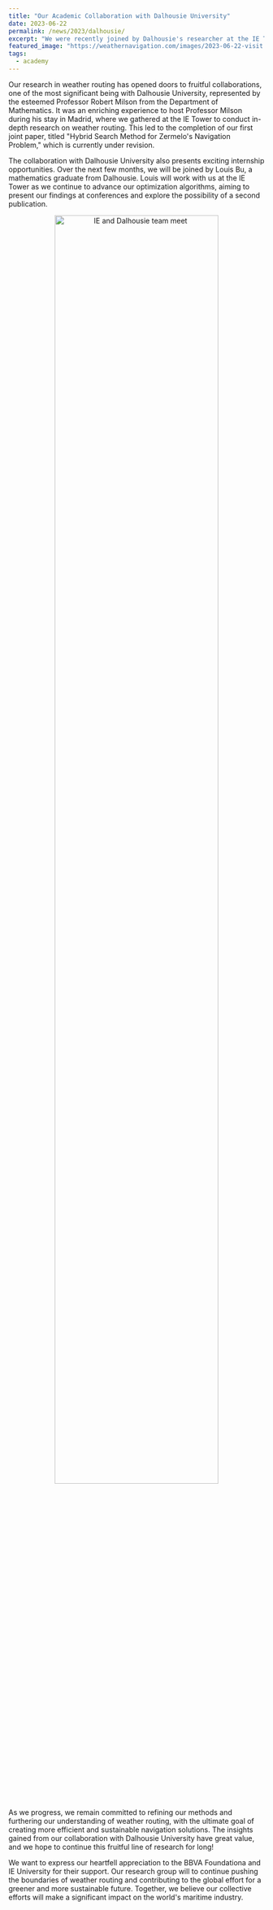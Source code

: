 ```yaml
---
title: "Our Academic Collaboration with Dalhousie University"
date: 2023-06-22
permalink: /news/2023/dalhousie/
excerpt: "We were recently joined by Dalhousie's researcher at the IE Tower, where we discussed weather routing."
featured_image: "https://weathernavigation.com/images/2023-06-22-visit.JPEG"
tags:
  - academy
---
```


Our research in weather routing has opened doors to fruitful collaborations, one of the most significant being with Dalhousie University, represented by the esteemed Professor Robert Milson from the Department of Mathematics. It was an enriching experience to host Professor Milson during his stay in Madrid, where we gathered at the IE Tower to conduct in-depth research on weather routing. This led to the completion of our first joint paper, titled "Hybrid Search Method for Zermelo's Navigation Problem," which is currently under revision.

The collaboration with Dalhousie University also presents exciting internship opportunities. Over the next few months, we will be joined by Louis Bu, a mathematics graduate from Dalhousie. Louis will work with us at the IE Tower as we continue to advance our optimization algorithms, aiming to present our findings at conferences and explore the possibility of a second publication.

<p align="center"><img src="{{ page.featured_image }}" alt="IE and Dalhousie team meet" width="80%"/></p>

As we progress, we remain committed to refining our methods and furthering our understanding of weather routing, with the ultimate goal of creating more efficient and sustainable navigation solutions. The insights gained from our collaboration with Dalhousie University have great value, and we hope to continue this fruitful line of research for long!

We want to express our heartfell appreciation to the BBVA Foundationa and IE University for their support. Our research group will to continue pushing the boundaries of weather routing and contributing to the global effort for a greener and more sustainable future. Together, we believe our collective efforts will make a significant impact on the world's maritime industry.
